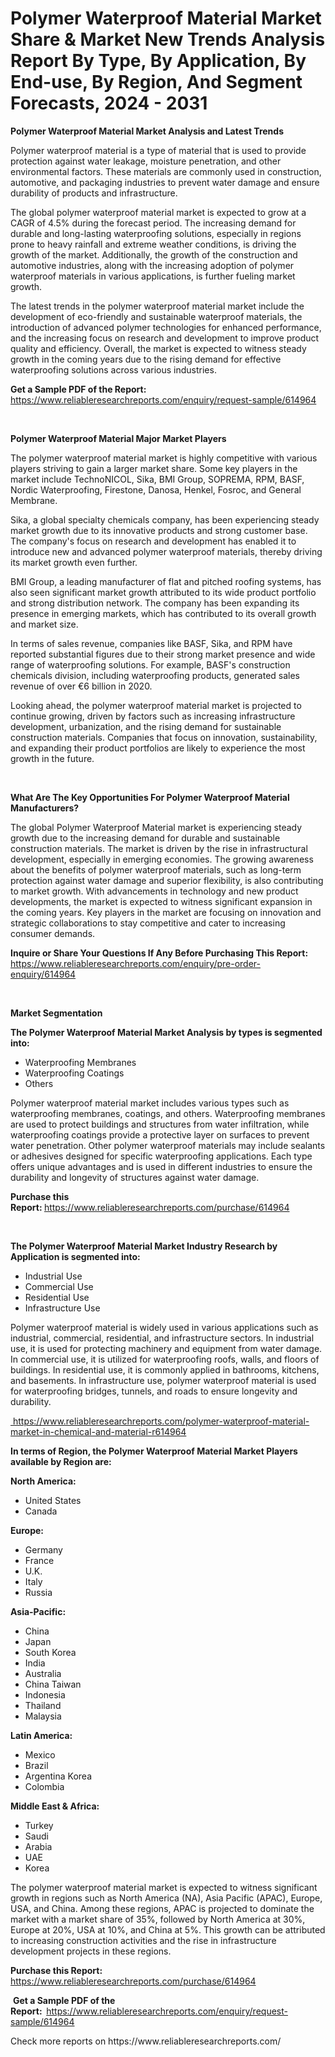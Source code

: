 <p><h1>Polymer Waterproof Material Market Share & Market New Trends Analysis Report By Type, By Application, By End-use, By Region, And Segment Forecasts, 2024 - 2031</h1></p><p><strong>Polymer Waterproof Material Market Analysis and Latest Trends</strong></p>
<p><p>Polymer waterproof material is a type of material that is used to provide protection against water leakage, moisture penetration, and other environmental factors. These materials are commonly used in construction, automotive, and packaging industries to prevent water damage and ensure durability of products and infrastructure.</p><p>The global polymer waterproof material market is expected to grow at a CAGR of 4.5% during the forecast period. The increasing demand for durable and long-lasting waterproofing solutions, especially in regions prone to heavy rainfall and extreme weather conditions, is driving the growth of the market. Additionally, the growth of the construction and automotive industries, along with the increasing adoption of polymer waterproof materials in various applications, is further fueling market growth.</p><p>The latest trends in the polymer waterproof material market include the development of eco-friendly and sustainable waterproof materials, the introduction of advanced polymer technologies for enhanced performance, and the increasing focus on research and development to improve product quality and efficiency. Overall, the market is expected to witness steady growth in the coming years due to the rising demand for effective waterproofing solutions across various industries.</p></p>
<p><strong>Get a Sample PDF of the Report:&nbsp;</strong> <a href="https://www.reliableresearchreports.com/enquiry/request-sample/614964">https://www.reliableresearchreports.com/enquiry/request-sample/614964</a></p>
<p>&nbsp;</p>
<p><strong>Polymer Waterproof Material Major Market Players</strong></p>
<p><p>The polymer waterproof material market is highly competitive with various players striving to gain a larger market share. Some key players in the market include TechnoNICOL, Sika, BMI Group, SOPREMA, RPM, BASF, Nordic Waterproofing, Firestone, Danosa, Henkel, Fosroc, and General Membrane.</p><p>Sika, a global specialty chemicals company, has been experiencing steady market growth due to its innovative products and strong customer base. The company's focus on research and development has enabled it to introduce new and advanced polymer waterproof materials, thereby driving its market growth even further.</p><p>BMI Group, a leading manufacturer of flat and pitched roofing systems, has also seen significant market growth attributed to its wide product portfolio and strong distribution network. The company has been expanding its presence in emerging markets, which has contributed to its overall growth and market size.</p><p>In terms of sales revenue, companies like BASF, Sika, and RPM have reported substantial figures due to their strong market presence and wide range of waterproofing solutions. For example, BASF's construction chemicals division, including waterproofing products, generated sales revenue of over €6 billion in 2020.</p><p>Looking ahead, the polymer waterproof material market is projected to continue growing, driven by factors such as increasing infrastructure development, urbanization, and the rising demand for sustainable construction materials. Companies that focus on innovation, sustainability, and expanding their product portfolios are likely to experience the most growth in the future.</p></p>
<p>&nbsp;</p>
<p><strong>What Are The Key Opportunities For Polymer Waterproof Material Manufacturers?</strong></p>
<p><p>The global Polymer Waterproof Material market is experiencing steady growth due to the increasing demand for durable and sustainable construction materials. The market is driven by the rise in infrastructural development, especially in emerging economies. The growing awareness about the benefits of polymer waterproof materials, such as long-term protection against water damage and superior flexibility, is also contributing to market growth. With advancements in technology and new product developments, the market is expected to witness significant expansion in the coming years. Key players in the market are focusing on innovation and strategic collaborations to stay competitive and cater to increasing consumer demands.</p></p>
<p><strong>Inquire or Share Your Questions If Any Before Purchasing This Report:</strong> <a href="https://www.reliableresearchreports.com/enquiry/pre-order-enquiry/614964">https://www.reliableresearchreports.com/enquiry/pre-order-enquiry/614964</a></p>
<p>&nbsp;</p>
<p><strong>Market Segmentation</strong></p>
<p><strong>The Polymer Waterproof Material Market Analysis by types is segmented into:</strong></p>
<p><ul><li>Waterproofing Membranes</li><li>Waterproofing Coatings</li><li>Others</li></ul></p>
<p><p>Polymer waterproof material market includes various types such as waterproofing membranes, coatings, and others. Waterproofing membranes are used to protect buildings and structures from water infiltration, while waterproofing coatings provide a protective layer on surfaces to prevent water penetration. Other polymer waterproof materials may include sealants or adhesives designed for specific waterproofing applications. Each type offers unique advantages and is used in different industries to ensure the durability and longevity of structures against water damage.</p></p>
<p><strong>Purchase this Report:&nbsp;</strong><a href="https://www.reliableresearchreports.com/purchase/614964">https://www.reliableresearchreports.com/purchase/614964</a></p>
<p>&nbsp;</p>
<p><strong>The Polymer Waterproof Material Market Industry Research by Application is segmented into:</strong></p>
<p><ul><li>Industrial Use</li><li>Commercial Use</li><li>Residential Use</li><li>Infrastructure Use</li></ul></p>
<p><p>Polymer waterproof material is widely used in various applications such as industrial, commercial, residential, and infrastructure sectors. In industrial use, it is used for protecting machinery and equipment from water damage. In commercial use, it is utilized for waterproofing roofs, walls, and floors of buildings. In residential use, it is commonly applied in bathrooms, kitchens, and basements. In infrastructure use, polymer waterproof material is used for waterproofing bridges, tunnels, and roads to ensure longevity and durability.</p></p>
<p><a href="https://www.reliableresearchreports.com/polymer-waterproof-material-market-in-chemical-and-material-r614964">&nbsp;https://www.reliableresearchreports.com/polymer-waterproof-material-market-in-chemical-and-material-r614964</a></p>
<p><strong>In terms of Region, the Polymer Waterproof Material Market Players available by Region are:</strong></p>
<p>
    <p> <strong> North America: </strong>
        <ul>
            <li>United States</li>
            <li>Canada</li>
        </ul>
        </p> 
    <p> <strong> Europe: </strong>
        <ul>
            <li>Germany</li>
            <li>France</li>
            <li>U.K.</li>
            <li>Italy</li>
            <li>Russia</li>
        </ul>
        </p> 
    <p> <strong> Asia-Pacific: </strong>
        <ul>
            <li>China</li>
            <li>Japan</li>
            <li>South Korea</li>
            <li>India</li>
            <li>Australia</li>
            <li>China Taiwan</li>
            <li>Indonesia</li>
            <li>Thailand</li>
            <li>Malaysia</li>
        </ul>
        </p> 
    <p> <strong> Latin America: </strong>
        <ul>
            <li>Mexico</li>
            <li>Brazil</li>
            <li>Argentina Korea</li>
            <li>Colombia</li>
        </ul>
        </p> 
    <p> <strong> Middle East & Africa: </strong>
        <ul>
            <li>Turkey</li>
            <li>Saudi</li>
            <li>Arabia</li>
            <li>UAE</li>
            <li>Korea</li>
        </ul>
    </p>
    </p>
<p><p>The polymer waterproof material market is expected to witness significant growth in regions such as North America (NA), Asia Pacific (APAC), Europe, USA, and China. Among these regions, APAC is projected to dominate the market with a market share of 35%, followed by North America at 30%, Europe at 20%, USA at 10%, and China at 5%. This growth can be attributed to increasing construction activities and the rise in infrastructure development projects in these regions.</p></p>
<p><strong>Purchase this Report: </strong><a href="https://www.reliableresearchreports.com/purchase/614964">https://www.reliableresearchreports.com/purchase/614964</a></p>
<p>&nbsp;<strong>Get a Sample PDF of the Report:&nbsp;&nbsp;</strong><a href="https://www.reliableresearchreports.com/enquiry/request-sample/614964">https://www.reliableresearchreports.com/enquiry/request-sample/614964</a></p>
<p><strong></strong></p>
<p>Check more reports on https://www.reliableresearchreports.com/</p>